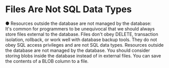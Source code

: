 # Files Are Not SQL Data Types

● Resources outside the database are not managed by the database:   
It's common for programmers to be unequivocal that we should always
store files external to the database.
Files don't obey DELETE, transaction isolation, rollback, or work well with
database backup tools. They do not obey SQL access privileges and are not SQL
data types.
Resources outside the database are not managed by the database.
You should consider storing blobs inside the database instead of in
external files. You can save the contents of a BLOB column to a file.
